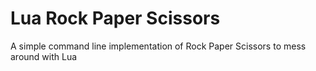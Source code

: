 # Lua Rock Paper Scissors

A simple command line implementation of Rock Paper Scissors to mess around with Lua
